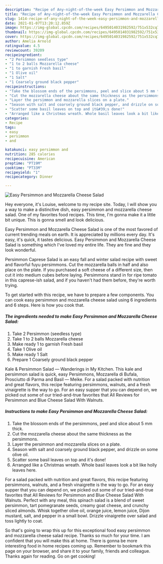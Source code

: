 ```yaml
---
description: "Recipe of Any-night-of-the-week Easy Persimmon and Mozzarella Cheese Salad"
title: "Recipe of Any-night-of-the-week Easy Persimmon and Mozzarella Cheese Salad"
slug: 1414-recipe-of-any-night-of-the-week-easy-persimmon-and-mozzarella-cheese-salad
date: 2021-01-07T13:20:12.859Z
image: https://img-global.cpcdn.com/recipes/6495014031982592/751x532cq70/easy-persimmon-and-mozzarella-cheese-salad-recipe-main-photo.jpg
thumbnail: https://img-global.cpcdn.com/recipes/6495014031982592/751x532cq70/easy-persimmon-and-mozzarella-cheese-salad-recipe-main-photo.jpg
cover: https://img-global.cpcdn.com/recipes/6495014031982592/751x532cq70/easy-persimmon-and-mozzarella-cheese-salad-recipe-main-photo.jpg
author: Amelia Arnold
ratingvalue: 4.5
reviewcount: 39209
recipeingredient:
- "2 Persimmon seedless type"
- "1 to 2 balls Mozzarella cheese"
- "1 to garnish Fresh basil"
- "1 Olive oil"
- "1 Salt"
- "1 Coarsely ground black pepper"
recipeinstructions:
- "Take the blossom ends of the persimmons, peel and slice about 5 mm thick."
- "Cut the mozzarella cheese about the same thickness as the persimmons."
- "Layer the persimmon and mozzarella slices on a plate."
- "Season with salt and coarsely ground black pepper, and drizzle on some olive oil."
- "Scatter some basil leaves on top and it&#39;s done!"
- "Arranged like a Christmas wreath. Whole basil leaves look a bit like holly leaves here."
categories:
- Recipe
tags:
- easy
- persimmon
- and

katakunci: easy persimmon and 
nutrition: 285 calories
recipecuisine: American
preptime: "PT19M"
cooktime: "PT33M"
recipeyield: "1"
recipecategory: Dinner

---
```



![Easy Persimmon and Mozzarella Cheese Salad](https://img-global.cpcdn.com/recipes/6495014031982592/751x532cq70/easy-persimmon-and-mozzarella-cheese-salad-recipe-main-photo.jpg)

Hey everyone, it's Louise, welcome to my recipe site. Today, I will show you a way to make a distinctive dish, easy persimmon and mozzarella cheese salad. One of my favorites food recipes. This time, I'm gonna make it a little bit unique. This is gonna smell and look delicious.

Easy Persimmon and Mozzarella Cheese Salad is one of the most favored of current trending meals on earth. It is appreciated by millions every day. It's easy, it's quick, it tastes delicious. Easy Persimmon and Mozzarella Cheese Salad is something which I've loved my entire life. They are fine and they look wonderful.

Persimmon Caprese Salad is an easy fall and winter salad recipe with sweet and flavorful fuyu persimmons. Cut the mozzarella balls in half and also place on the plate. If you purchased a soft cheese of a different size, then cut it into medium cubes before laying. Persimmons stand in for ripe tomato in this caprese-ish salad, and if you haven&#39;t had them before, they&#39;re worth trying.


To get started with this recipe, we have to prepare a few components. You can cook easy persimmon and mozzarella cheese salad using 6 ingredients and 6 steps. Here is how you cook that.

<!--inarticleads1-->

##### The ingredients needed to make Easy Persimmon and Mozzarella Cheese Salad:

1. Take 2 Persimmon (seedless type)
1. Take 1 to 2 balls Mozzarella cheese
1. Make ready 1 to garnish Fresh basil
1. Take 1 Olive oil
1. Make ready 1 Salt
1. Prepare 1 Coarsely ground black pepper


Kale &amp; Persimmon Salad — Wanderings in My Kitchen. This kale and persimmon salad is quick, easy Persimmons, Mozzarella di Bufala, Prosciutto di Parma and Basil — Meike. For a salad packed with nutrition and great flavors, this recipe featuring persimmons, walnuts, and a fresh vinaigrette is the way to go. For an easy supper that you can depend on, we picked out some of our tried-and-true favorites that All Reviews for Persimmon and Blue Cheese Salad With Walnuts. 

<!--inarticleads2-->

##### Instructions to make Easy Persimmon and Mozzarella Cheese Salad:

1. Take the blossom ends of the persimmons, peel and slice about 5 mm thick.
1. Cut the mozzarella cheese about the same thickness as the persimmons.
1. Layer the persimmon and mozzarella slices on a plate.
1. Season with salt and coarsely ground black pepper, and drizzle on some olive oil.
1. Scatter some basil leaves on top and it&#39;s done!
1. Arranged like a Christmas wreath. Whole basil leaves look a bit like holly leaves here.


For a salad packed with nutrition and great flavors, this recipe featuring persimmons, walnuts, and a fresh vinaigrette is the way to go. For an easy supper that you can depend on, we picked out some of our tried-and-true favorites that All Reviews for Persimmon and Blue Cheese Salad With Walnuts. Perfect with any meal, this spinach salad is a blend of sweet persimmon, tart pomegranate seeds, creamy goat cheese, and crunchy sliced almonds. Whisk together olive oil, orange juice, lemon juice, Dijon mustard, salt, and pepper in a small bowl. Drizzle vinaigrette over salad and toss lightly to coat. 

So that's going to wrap this up for this exceptional food easy persimmon and mozzarella cheese salad recipe. Thanks so much for your time. I am confident that you will make this at home. There is gonna be more interesting food in home recipes coming up. Remember to bookmark this page on your browser, and share it to your family, friends and colleague. Thanks again for reading. Go on get cooking!
